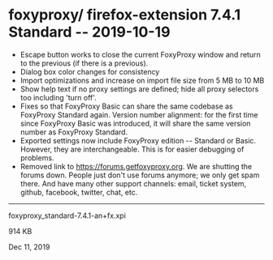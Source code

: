 # foxyproxy/ firefox-extension 7.4.1 Standard -- 2019-10-19

* Escape button works to close the current FoxyProxy window and return to the previous (if there is a previous).
* Dialog box color changes for consistency
* Import optimizations and increase on import file size from 5 MB to 10 MB
* Show help text if no proxy settings are defined; hide all proxy selectors too including 'turn off'.
* Fixes so that FoxyProxy Basic can share the same codebase as FoxyProxy Standard again. Version number alignment: for the first time since FoxyProxy Basic
was introduced, it will share the same version number as FoxyProxy Standard.
* Exported settings now include FoxyProxy edition -- Standard or Basic. However, they are interchangeable. This is for easier debugging of problems.
* Removed link to https://forums.getfoxyproxy.org. We are shutting the forums down. People just don't use forums anymore; we only get spam there. And have many other support channels: email, ticket system, github, facebook, twitter, chat, etc.


---

foxyproxy_standard-7.4.1-an+fx.xpi

914 KB

Dec 11, 2019
